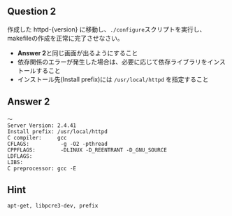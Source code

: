 ## Question 2
作成した httpd-{version} に移動し、`./configure`スクリプトを実行し、makefileの作成を正常に完了させなさい。
- **Answer 2**と同じ画面が出るようにすること  
- 依存関係のエラーが発生した場合は、必要に応じて依存ライブラリをインストールすること
- インストール先(Install prefix)には `/usr/local/httpd` を指定すること

## Answer 2
```
〜
Server Version: 2.4.41
Install prefix: /usr/local/httpd
C compiler:     gcc
CFLAGS:          -g -O2 -pthread
CPPFLAGS:        -DLINUX -D_REENTRANT -D_GNU_SOURCE
LDFLAGS:
LIBS:
C preprocessor: gcc -E
```

## Hint
`apt-get, libpcre3-dev, prefix`
